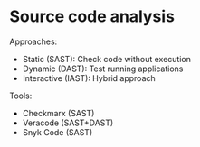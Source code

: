 # Source code analysis

Approaches:

* Static (SAST): Check code without execution
* Dynamic (DAST): Test running applications
* Interactive (IAST): Hybrid approach

Tools:

* Checkmarx (SAST)
* Veracode (SAST+DAST)
* Snyk Code (SAST)

